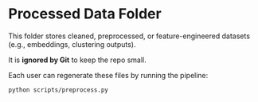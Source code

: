 # Processed Data Folder

This folder stores cleaned, preprocessed, or feature-engineered datasets
(e.g., embeddings, clustering outputs).

It is **ignored by Git** to keep the repo small.

Each user can regenerate these files by running the pipeline:
```bash
python scripts/preprocess.py
